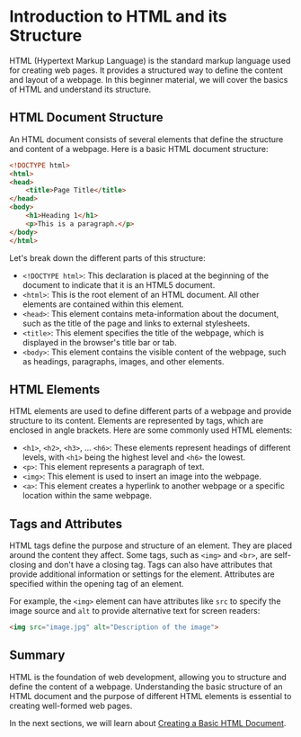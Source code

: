 # Introduction to HTML and its Structure

HTML (Hypertext Markup Language) is the standard markup language used for creating web pages. It provides a structured way to define the content and layout of a webpage. In this beginner material, we will cover the basics of HTML and understand its structure.

## HTML Document Structure

An HTML document consists of several elements that define the structure and content of a webpage. Here is a basic HTML document structure:

```html
<!DOCTYPE html>
<html>
<head>
    <title>Page Title</title>
</head>
<body>
    <h1>Heading 1</h1>
    <p>This is a paragraph.</p>
</body>
</html>
```

Let's break down the different parts of this structure:

- `<!DOCTYPE html>`: This declaration is placed at the beginning of the document to indicate that it is an HTML5 document.
- `<html>`: This is the root element of an HTML document. All other elements are contained within this element.
- `<head>`: This element contains meta-information about the document, such as the title of the page and links to external stylesheets.
- `<title>`: This element specifies the title of the webpage, which is displayed in the browser's title bar or tab.
- `<body>`: This element contains the visible content of the webpage, such as headings, paragraphs, images, and other elements.

## HTML Elements

HTML elements are used to define different parts of a webpage and provide structure to its content. Elements are represented by tags, which are enclosed in angle brackets. Here are some commonly used HTML elements:

- `<h1>`, `<h2>`, `<h3>`, ... `<h6>`: These elements represent headings of different levels, with `<h1>` being the highest level and `<h6>` the lowest.
- `<p>`: This element represents a paragraph of text.
- `<img>`: This element is used to insert an image into the webpage.
- `<a>`: This element creates a hyperlink to another webpage or a specific location within the same webpage.

## Tags and Attributes

HTML tags define the purpose and structure of an element. They are placed around the content they affect. Some tags, such as `<img>` and `<br>`, are self-closing and don't have a closing tag. Tags can also have attributes that provide additional information or settings for the element. Attributes are specified within the opening tag of an element.

For example, the `<img>` element can have attributes like `src` to specify the image source and `alt` to provide alternative text for screen readers:

```html
<img src="image.jpg" alt="Description of the image">
```

## Summary

HTML is the foundation of web development, allowing you to structure and define the content of a webpage. Understanding the basic structure of an HTML document and the purpose of different HTML elements is essential to creating well-formed web pages.

In the next sections, we will learn about [Creating a Basic HTML Document](marterials/creating-a-basic-html-document.md).

